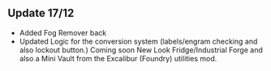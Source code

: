 ## Update 17/12
 - Added Fog Remover back
  - Updated Logic for the conversion system (labels/engram checking and also lockout button.)
Coming soon New Look Fridge/Industrial Forge and also a Mini Vault from the Excalibur (Foundry) utilities mod.